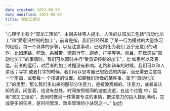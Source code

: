 ```yaml
---
date created: 2022-06-29
date modified: 2023-03-07
title: 双加工理论
---
```


“心理学上有个“双加工理论”，由谢夫林等人提出。人类的认知加工包括“自动化加工”和“受意识控制的加工”，前者是指，我们已经积累 了某一行为模式的大量练习的经验，每一个具体的步骤，以及注意事项，已经内化为我们 近乎无意识的动作，比如走路、吃饭、系鞋带、骑自行车、跑步、打字等等。而且，在做这些“自动化加工”的事情时，我们可以同时并行“受意识控制的加工”，比 如思考以及表达。前者的运行，对后者的加工过程没有影响。走路和骑车的时候，我们可以和人讲话；写字 或者打字的时候，我们可以思考自己想叙述的内容，而无需去注意每一个笔画，或者每一 个按键的位置。如果我们所做的某件事，属于“自动化加工”的类型，那么我们多出来的那部分注意力，是被浪费掉的。注意力，或者说认知资源，闲置着，也没有益处。时间按照相同的速度流逝，在这个过程 中，运用“双加工理论”，去同时做另一件需要专注的事情，把注意力的投入拨到满格，完成更多的任务，是时间管理、效率管理的小诀窍之一。” ([pdf](zotero://open-pdf/library/items/KSGMWB4K?page=4&annotation=46YYJ4F9))

